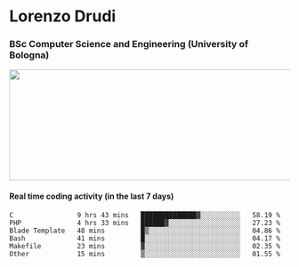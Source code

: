 # Lorenzo Drudi
### BSc Computer Science and Engineering (University of Bologna)

<img src="https://github-readme-stats-lorenzodrudi.vercel.app//api?username=LorenzoDrudi&count_private=true&show_icons=true&theme=gruvbox" height=200px width=550px>

<!---Use wakatime plugins to track the coding time--->
#### Real time coding activity (in the last 7 days)
<!--START_SECTION:waka-->

```text
C                9 hrs 43 mins   ██████████████▓░░░░░░░░░░   58.19 %
PHP              4 hrs 33 mins   ██████▓░░░░░░░░░░░░░░░░░░   27.23 %
Blade Template   48 mins         █▒░░░░░░░░░░░░░░░░░░░░░░░   04.86 %
Bash             41 mins         █░░░░░░░░░░░░░░░░░░░░░░░░   04.17 %
Makefile         23 mins         ▓░░░░░░░░░░░░░░░░░░░░░░░░   02.35 %
Other            15 mins         ▒░░░░░░░░░░░░░░░░░░░░░░░░   01.55 %
```

<!--END_SECTION:waka-->
